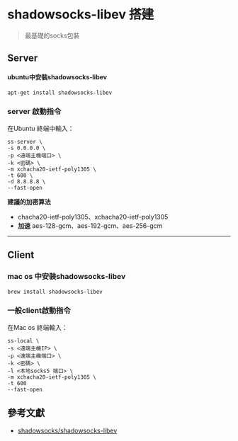 # shadowsocks-libev 搭建
> 最基礎的socks包裝

## Server
#### ubuntu中安裝shadowsocks-libev
```
apt-get install shadowsocks-libev
```

### server 啟動指令
在Ubuntu 終端中輸入：
```
ss-server \
-s 0.0.0.0 \
-p <遠端主機端口> \
-k <密碼> \
-m xchacha20-ietf-poly1305 \
-t 600 \
-d 8.8.8.8 \
--fast-open 
```
**建議的加密算法**
* chacha20-ietf-poly1305、xchacha20-ietf-poly1305
* **加速** aes-128-gcm、aes-192-gcm、aes-256-gcm

---

## Client
### mac os 中安裝shadowsocks-libev
```
brew install shadowsocks-libev
```
### 一般client啟動指令
在Mac os 終端輸入：
```
ss-local \
-s <遠端主機IP> \
-p <遠端主機端口> \
-k <密碼> \
-l <本地socks5 端口> \
-m xchacha20-ietf-poly1305 \
-t 600
--fast-open
```

## 參考文獻
* [shadowsocks/shadowsocks-libev](https://github.com/shadowsocks/shadowsocks-libev)
